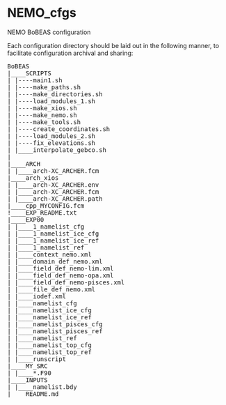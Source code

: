 # NEMO_cfgs
NEMO BoBEAS configuration

Each configuration directory should be laid out in the following manner, to
facilitate configuration archival and sharing:

<pre>
BoBEAS
|____SCRIPTS
| |----main1.sh
| |----make_paths.sh
| |----make_directories.sh
| |----load_modules_1.sh
| |----make_xios.sh
| |----make_nemo.sh
| |----make_tools.sh
| |----create_coordinates.sh
| |----load_modules_2.sh
| |----fix_elevations.sh
| |____interpolate_gebco.sh
|
|____ARCH
| |____arch-XC_ARCHER.fcm
|____arch_xios
| |____arch-XC_ARCHER.env
| |____arch-XC_ARCHER.fcm
| |____arch-XC_ARCHER.path
|____cpp_MYCONFIG.fcm
!____EXP_README.txt
|____EXP00
| |____1_namelist_cfg
| |____1_namelist_ice_cfg
| |____1_namelist_ice_ref
| |____1_namelist_ref
| |____context_nemo.xml
| |____domain_def_nemo.xml
| |____field_def_nemo-lim.xml
| |____field_def_nemo-opa.xml
| |____field_def_nemo-pisces.xml
| |____file_def_nemo.xml
| |____iodef.xml
| |____namelist_cfg
| |____namelist_ice_cfg
| |____namelist_ice_ref
| |____namelist_pisces_cfg
| |____namelist_pisces_ref
| |____namelist_ref
| |____namelist_top_cfg
| |____namelist_top_ref
| |____runscript
|____MY_SRC
| |____*.F90
|____INPUTS
| |____namelist.bdy
|____README.md
</pre>
